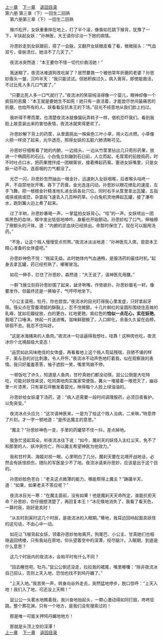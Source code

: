
[上一章](https://github.com/xiaominghe2014/spider_book/blob/master/book/知北游/第103章.md)&nbsp;&nbsp;&nbsp;&nbsp;[下一章](https://github.com/xiaominghe2014/spider_book/blob/master/book/知北游/第105章.md)&nbsp;&nbsp;&nbsp;&nbsp;[返回目录](https://github.com/xiaominghe2014/spider_book/blob/master/book/知北游/README.md)
<br /> 第六册 第三章（下）一回生二回熟<br />
        第六册第三章（下）一回生二回熟

    猴爪松开，女妖重重摔在地上，打了半个滚，像昏如花跳下猴背，犹豫了一下，半扶起女妖：“孙神医，大王请你诊治一下她的病情。

    孙思妙走到女妖跟前，搭了一会脉，又翻开女妖眼皮看了看，微微摇头：“气血双亏，骨肤溃烂，她活不了几天了。”

    夜流冰突然道：“本王要你不惜一切代价救活她！”

    我迷糊了，夜流冰难道狗改吃屎了？居然要救一个被他常年折磨的老婆？孙思妙眉头一皱，沉吟半天：“我只能试试。但她积疾过久，病入膏肓，即使能救活，不过比死人多几口气罢了。”

    “只要比死人多一口气就行了。”夜流冰的笑容纯洁得像一个婴儿，眼神却像一个疯狂的恶魔：“本王就是要她生不如死！她只有一直活着，才能尝尽世间最痛苦的折磨，也给所有的人、妖看看反抗本王的下场。”目光不经意地从我们脸上扫过。

    我听得不寒而栗，也清楚夜流冰就像猫玩弄耗子一样，借机恐吓我们。看到我脸上故意装出来的害怕表情，夜流冰就笑得更欢了。

    孙思妙解下背上的药筐，从里面挑出一株紫色三叶小草，用火石点燃。小草像火把一样烧了起来，光华透亮，照得女妖的五脏六肺清晰可见。

    孙思妙仔细察看了她的内腑，一边摇头，一边从竹筐里拈出几只奇形药果，放进一个椭圆形的石臼。小白兔立刻蹦到石臼前，人立而起，毛茸茸的前肢捣药，时不时吐点口水，把药果搅拌成一团糊膏状，接着捧起药膏。塞进女妖嘴里，只是女妖一动不动，连吞咽的力气都没了。

    光芒一闪，孙思妙忽然抽出一根金针，迅速刺入女妖咽喉，后者喉头咕咚一声，不自禁地张开嘴，吞下了药膏。金光连连闪动，孙思妙以眼花缭乱的速度，左手飞舞。把一根根金针精准地扎进女妖各处穴位。同时右手从筐里拿出瓦罐，五指或挟或挑或捻，杂耍般飞速丢入几百种药草。小白兔机灵地捧起瓦罐，接了瀑布水，跑到篝火边上煮了起来。

    过了半晌，孙思妙暴喝一声，一掌猛拍女妖背心。“哇”的一声。女妖喷出一团紫黑色的血块，喉中发出低低地呻吟，身躯也开始颤动。孙思妙松了口气，伸袖擦了擦额头的汗珠，道：“内腑的淤血块已经排出，命暂时保住了。现在可以服用汤药。”

    “不急，让这个贱人慢慢受点煎熬。”夜流冰淡淡地道：“孙神医先入席。尝尝本王精心准备的女体盛吧。”

    孙思妙神色不悦：“拖延无益。此时她体内气血通畅，是服汤药的最佳时机。”起身去拿瓦罐，药已经煎熟了，嘟嘟冒泡。

    如花一伸手，拦住了孙思妙，森然道：“大王说了，请神医先用膳。”

    一群飞猴立刻将孙思妙围了起来，龇牙咧嘴，作势欲扑。孙思妙眉毛一轩。像要发作，但最终还是一拂袖子，气哼哼地坐下。

    “小公主请用，牡丹，你也尝尝。”夜流冰的目光盯得我心里发虚，只好拿起牙筷。筷尖点在雪蚕滑腻的酥胸上，忍不住微颤。十几片鲜红的呈圆形围绕住高耸的乳峰，犹如花瓣绽放，白的更白，红地更艳。紫红色的**恰似一点花心，实在妖艳**。我咽了口唾沫。抰起一片送进嘴，滋味鲜甜极了，入口即化，余香久久留在齿颊，徘徊不去。我忍不住叫好。

    “这是冰海捕来的人鱼肉。”夜流冰一句话逼得我想吐，哇靠！这种肉也吃，夜流冰你个北境超级大变态！

    “品赏如此风味绝佳的女体盛，再看看地上这个贱人芶延残喘，丑陋不堪的样子，美与丑的对比刺激，令人开怀。”夜流冰不动声色地盯着我，似在观察我的表情。我只好羞羞答答，袖子遮脸一笑，嘴里骂娘不停。

    一顿饭吃了许久，知道是人鱼肉，甘柠真她们都没动筷，鼠公公倒是大吃特吃，可能对妖怪来说，吃同类地肉实属家常便饭。篝火一堆接着一堆熄灭了，幽谷里一片漆黑，只有翠石坪散发着碧光，映得每个人脸上绿油油的。

    孙思妙给女妖灌下汤药，道：“病人还需要一段时间调理服药，必须日夜看护，以免突变。”

    夜流冰点头应允：“这次请神医来，一是为了给这个贱人治病，二来嘛，”特意停了片刻，才一字一顿地道：“是传达魔主的意思。”

    “魔主？”孙思妙神色一变，手里的药罐禁不住一抖，差点掉地。

    我急忙竖起耳朵，听夜流冰往下说：“如今，魔刹天的妖怪入主红尘天，免不了和那里的人、妖冲突伤亡，所以魔主希望神医为他效力。”

    我和甘柠真、海姬对视一眼，心里明白了几分。魔刹天要在北境开战地话，必然会有妖怪损伤，随队的军医是少不了地。夜流冰请来孙思妙，应该是出于这个目的。

    孙思妙脸色苍白：“老夫这点微薄的能力，哪能帮得上魔主？”踌躇半天，道：“如果，如果老夫不答应呢？”

    夜流冰目光一寒：“在魔主面前，没有如果！他是魔刹天天命所定，谁能抗拒天命？孙思妙，你仔细想清楚了，再回复本王！”冰花倏地消失了，我看了看天色，一算时辰，刚好是亥时！

    “从亥时到寅时这几个时辰，是夜流冰的入眠期。”蓦地，我耳边回响起面具妖怪的这句话，不由心中一动。

    如花让飞猴背起女妖，领着孙思妙匆匆离开。狗尾巴、小公主、甘真她们也相继返回绣楼，只有我站在原地，仰头望着空中的深潭，绞尽脑汁。入眠期，到底是什么意思？

    这几个时辰内的夜流冰，会和平时有什么不同？

    “回去睡觉吧，牡丹。”鼠公公倒还没走，拉拉我的裙尾，嘴里嘟囔：“除非夜流冰自己招认，否则上天入地，恐怕也找不到鸠丹媚了。”

    “上天入地。”我苦笑一声，转身向谷外走去，突然猛地停步，脱口惊呼：“上天入地！我们入了地，可还没上天啊！”

    鼠公公一头雾水地瞧着我，我兴奋地抬起头，一颗心激动得如同打鼓，咚咚狂跳。整个葬花渊，只有一个地方，是我们没有搜索过的！

    那是唯一可能关押鸠丹媚地地方！

    那就是头顶上空的深潭！
  <br />
[上一章](https://github.com/xiaominghe2014/spider_book/blob/master/book/知北游/第103章.md)&nbsp;&nbsp;&nbsp;&nbsp;[下一章](https://github.com/xiaominghe2014/spider_book/blob/master/book/知北游/第105章.md)&nbsp;&nbsp;&nbsp;&nbsp;[返回目录](https://github.com/xiaominghe2014/spider_book/blob/master/book/知北游/README.md)
